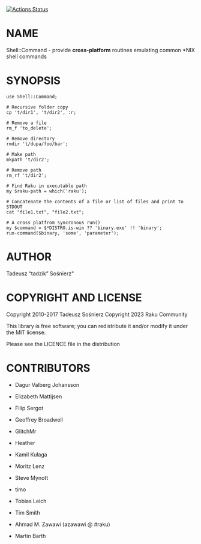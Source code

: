 [![Actions Status](https://github.com/raku-community-modules/Shell-Command/actions/workflows/test.yml/badge.svg)](https://github.com/raku-community-modules/Shell-Command/actions)

NAME
====

Shell::Command - provide **cross-platform** routines emulating common \*NIX shell commands

SYNOPSIS
========

    use Shell::Command;

    # Recursive folder copy
    cp 't/dir1', 't/dir2', :r;

    # Remove a file
    rm_f 'to_delete';

    # Remove directory
    rmdir 't/dupa/foo/bar';

    # Make path
    mkpath 't/dir2';

    # Remove path
    rm_rf 't/dir2';

    # Find Raku in executable path
    my $raku-path = which('raku');

    # Concatenate the contents of a file or list of files and print to STDOUT
    cat "file1.txt", "file2.txt";

    # A cross platfrom syncronous run()
    my $command = $*DISTRO.is-win ?? 'binary.exe' !! 'binary';
    run-command($binary, 'some', 'parameter');

AUTHOR
======

Tadeusz “tadzik” Sośnierz"

COPYRIGHT AND LICENSE
=====================

Copyright 2010-2017 Tadeusz Sośnierz Copyright 2023 Raku Community

This library is free software; you can redistribute it and/or modify it under the MIT license.

Please see the LICENCE file in the distribution

CONTRIBUTORS
============

  * Dagur Valberg Johansson

  * Elizabeth Mattijsen

  * Filip Sergot

  * Geoffrey Broadwell

  * GlitchMr

  * Heather

  * Kamil Kułaga

  * Moritz Lenz

  * Steve Mynott

  * timo

  * Tobias Leich

  * Tim Smith

  * Ahmad M. Zawawi (azawawi @ #raku)

  * Martin Barth

